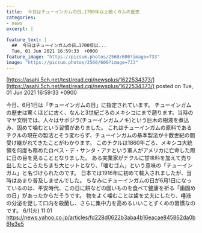 ```yaml
---
title:  今日はチューインガムの日…1700年以上続くガムの歴史  
categories:
- news
excerpt: |
  
feature_text: |
  ##  今日はチューインガムの日…1700年以...
  Tue, 01 Jun 2021 16:59:33  +0900
feature_image: "https://picsum.photos/2560/600?image=733"
image: "https://picsum.photos/2560/600?image=733"
---
```


[https://asahi.5ch.net/test/read.cgi/newsplus/1622534373/](https://asahi.5ch.net/test/read.cgi/newsplus/1622534373/)
posted on Tue, 01 Jun 2021 16:59:33  +0900

<!--more-->

今日、6月1日は「チューインガムの日」に指定されています。 チューインガムの歴史は驚くほどに古く、なんと3世紀ごろのメキシコにまで遡ります。当時のマヤ文明では、人々はサポジラ(チューインガムノキ)という巨木の樹液を煮込み、固めて噛むという習慣がありました。 これはチューインガムの原料であるチクルの現在の製法とそう変わらず、チューインガムの基本製法が十数世紀の間受け継がれてきたことがわかります。 このチクルは1860年ごろ、メキシコ大統領を何度も務めたロペス・デ・サンタ・アナという軍人がアメリカに亡命した際に日の目を見ることとなりました。 ある実業家がチクルに甘味料を加えて売り出したところたちまち大ヒットとなり、「噛むゴム」という意味の「チューインガム」と名づけられたのです。 日本では1916年に初めて輸入されましたが、当時はあまり普及しませんでした。 ちなみにチューインガムの日が6月1日になっているのは、平安時代、この日に餅などの固いものを食べて健康を祈る「歯固めの日」があったからだそうです。 物をよく噛むことは歯を丈夫にしたり、唾液の分泌を促して口内を殺菌し、さらに集中力を高めるいいことずくめの習慣なのです。 6/1(火) 11:01 https://news.yahoo.co.jp/articles/fd228d0622b3aba4b16eacae845862da0b6fe3e5
